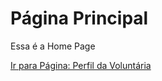 # Página Principal

Essa é a Home Page

[Ir para Página: Perfil da Voluntária](./perfil-da-voluntaria.html)
